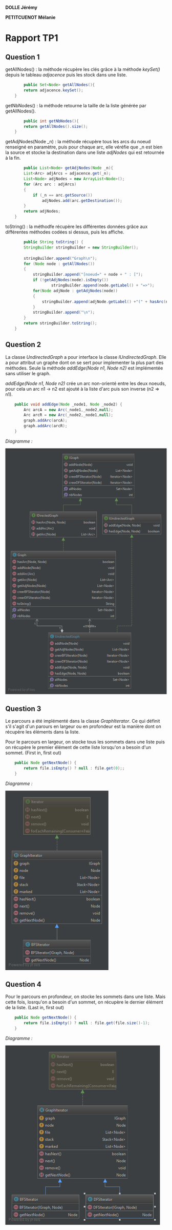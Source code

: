 **DOLLE Jérémy**

**PETITCUENOT Mélanie**

# Rapport TP1

## Question 1

getAllNodes() :  la méthode récupère les clés grâce à la méthode _keySet()_ depuis le tableau _adjacence_ puis  les stock 
dans une liste.

```java
        public Set<Node> getAllNodes(){
		return adjacence.keySet();
	}
```

getNbNodes() : la méthode retourne la taille de la liste générée par getAllNodes().

```java
    	public int getNbNodes(){
		return getAllNodes().size();
	}
 ```
 
getAdjNodes(Node _n) : la méthode récupère tous les arcs du noeud renseigné en paramètre, puis pour chaque arc, elle véréfie 
que  _n est bien la source et stocke la destination dans une liste _adjNodes_ qui est retournée à la fin. 

```java
    	public List<Node> getAdjNodes(Node _n){
		List<Arc> adjArcs = adjacence.get(_n);
		List<Node> adjNodes = new ArrayList<Node>();
		for (Arc arc : adjArcs)
		{
			if (_n == arc.getSource())
				adjNodes.add(arc.getDestination());
		}
		return adjNodes;
	}
 ```

toString() : la méthodfe récupère les différentes données grâce aux différentes méthodes codées si dessus, puis les affiche. 

```java
    	public String toString() {
		StringBuilder stringBuilder = new StringBuilder();

		stringBuilder.append("Graph\n");
		for (Node node : getAllNodes())
		{
			stringBuilder.append("[noeud=" + node + " : [");
			if (!getAdjNodes(node).isEmpty())
					stringBuilder.append(node.getLabel() + "=>");
			for(Node adjNode : getAdjNodes(node))
			{
				stringBuilder.append(adjNode.getLabel() +"(" + hasArc(node,adjNode) + ")]");
			}
			stringBuilder.append("\n");
		}
		return stringBuilder.toString();
	}
 ```
		
## Question 2

La classe _UndirectedGraph_ a pour interface la classe _IUndirectedGraph_. Elle a pour attribut un graphe dont on se sert 
pour implementer la plus part des méthodes. Seule la méthode _addEdge(Node n1, Node n2)_ est implémentée sans utiliser le graph.

_addEdge(Node n1, Node n2)_ crée un arc non-orienté entre les deux noeuds, pour cela un arc n1 -> n2 est ajouté à la liste d'arc
puis son inverse (n2 => n1).

```java
    public void addEdge(Node _node1, Node _node2) {
        Arc arcA = new Arc(_node1,_node2,null);
        Arc arcR = new Arc(_node2,_node1,null);
        graph.addArc(arcA);
        graph.addArc(arcR);
    }
```

_Diagramme :_

![DesignPatter2](images/UndirectedGraph.png)


## Question 3

Le parcours a été implémenté dans la classe _GraphIterator_. 
Ce qui définit s'il s'agit d'un parours en largeur ou en profondeur est la manière dont on récupère les éléments 
dans la liste.


Pour le parcours en largeur, on stocke tous les sommets dans une liste
puis on récupère le premier élément de cette liste lorsqu'on a besoin d'un sommet. (First in, first out)

```java
    public Node getNextNode() {
        return file.isEmpty() ? null : file.get(0);;
    }
```

_Diagramme :_

![DesignPatter2](images/designPattern3.png)


## Question 4

Pour le parcours en profondeur, on stocke les sommets dans une liste. Mais cette fois, losrqu'on a besoin d'un sommet,
on récupère le dernier élément de la liste. (Last in, first out)

```java
    public Node getNextNode() {
        return file.isEmpty() ? null : file.get(file.size()-1);
    }
```

_Diagramme :_

![DesignPatter2](images/designPattern4.png)
